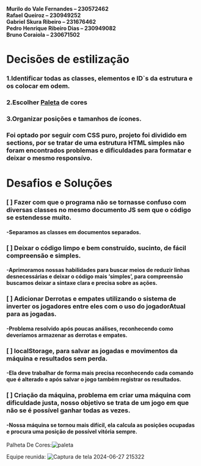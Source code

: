 **Murilo do Vale Fernandes – 230572462**  
**Rafael Queiroz – 230949252**  
**Gabriel Skura Ribeiro – 231676462**  
**Pedro Henrique Ribeiro Dias – 230949082**  
**Bruno Coraiola – 230671502**  

# Decisões de estilização
### 1.Identificar todas as classes, elementos e ID`s da estrutura e os colocar em odem. 
### 2.Escolher [Paleta](https://coolors.co/3a015c-4f0147-35012c-290025-11001c) de cores 
### 3.Organizar posições e tamanhos de ícones. 
### Foi optado por seguir com CSS puro, projeto foi dividido em sections, por se tratar de uma estrutura HTML simples não foram encontrados problemas e dificuldades para formatar e deixar o mesmo responsívo. 

# Desafios e Soluções 
### [ ] Fazer com que o programa não se tornasse confuso com diversas classes no mesmo documento JS sem que o código se estendesse muito. 
#### -Separamos as classes em documentos separados. 

### [ ] Deixar o código limpo e bem construído, sucinto, de fácil compreensão e simples. 
#### -Aprimoramos nossas habilidades para buscar meios de reduzir linhas desnecessárias e deixar o código mais ‘simples’, para compreensão buscamos deixar a sintaxe clara e precisa sobre as ações. 

### [ ] Adicionar Derrotas e empates utilizando o sistema de inverter os jogadores entre eles com o uso do jogadorAtual para as jogadas. 
#### -Problema resolvido após poucas análises, reconhecendo como deveríamos armazenar as derrotas e empates. 

### [ ] localStorage, para salvar as jogadas e movimentos da máquina e resultados sem perda. 
#### -Ela deve trabalhar de forma mais precisa reconhecendo cada comando que é alterado e após salvar o jogo também registrar os resultados.

### [ ] Criação da máquina, problema em criar uma máquina com dificuldade justa, nosso objetivo se trata de um jogo em que não se é possível ganhar todas as vezes.
#### -Nossa máquina se tornou mais difícil, ela calcula as posições ocupadas e procura uma posição de possível vitória sempre.

Palheta De Cores:![paleta](https://github.com/coraiolaLM/Jogo-Da-Velha/assets/142634278/4a59efbd-52ef-4bac-8207-1d95313d2443)


Equipe reunida: ![Captura de tela 2024-06-27 215322](https://github.com/coraiolaLM/Jogo-Da-Velha/assets/142634278/8b8de955-3074-4877-b61a-e1496b3cdb15)


